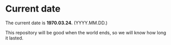 # Current date

The current date is **1970.03.24.** (YYYY.MM.DD.)

This repository will be good when the world ends, so we will know how long it lasted.